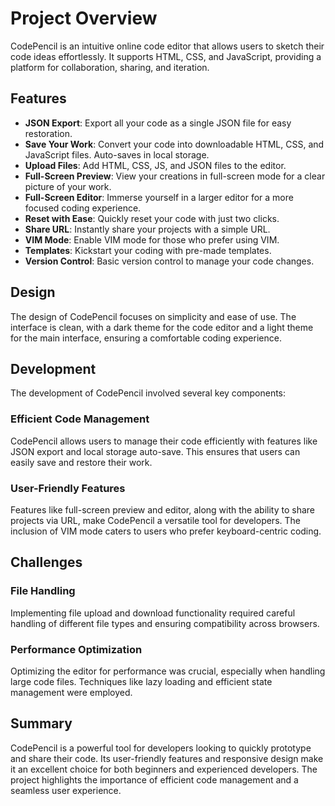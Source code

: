 # Project Overview
CodePencil is an intuitive online code editor that allows users to sketch their code ideas effortlessly. It supports HTML, CSS, and JavaScript, providing a platform for collaboration, sharing, and iteration.

## Features

- **JSON Export**: Export all your code as a single JSON file for easy restoration.
- **Save Your Work**: Convert your code into downloadable HTML, CSS, and JavaScript files. Auto-saves in local storage.
- **Upload Files**: Add HTML, CSS, JS, and JSON files to the editor.
- **Full-Screen Preview**: View your creations in full-screen mode for a clear picture of your work.
- **Full-Screen Editor**: Immerse yourself in a larger editor for a more focused coding experience.
- **Reset with Ease**: Quickly reset your code with just two clicks.
- **Share URL**: Instantly share your projects with a simple URL.
- **VIM Mode**: Enable VIM mode for those who prefer using VIM.
- **Templates**: Kickstart your coding with pre-made templates.
- **Version Control**: Basic version control to manage your code changes.

## Design

The design of CodePencil focuses on simplicity and ease of use. The interface is clean, with a dark theme for the code editor and a light theme for the main interface, ensuring a comfortable coding experience.

## Development

The development of CodePencil involved several key components:

### Efficient Code Management

CodePencil allows users to manage their code efficiently with features like JSON export and local storage auto-save. This ensures that users can easily save and restore their work.

### User-Friendly Features

Features like full-screen preview and editor, along with the ability to share projects via URL, make CodePencil a versatile tool for developers. The inclusion of VIM mode caters to users who prefer keyboard-centric coding.

## Challenges

### File Handling

Implementing file upload and download functionality required careful handling of different file types and ensuring compatibility across browsers.

### Performance Optimization

Optimizing the editor for performance was crucial, especially when handling large code files. Techniques like lazy loading and efficient state management were employed.

## Summary

CodePencil is a powerful tool for developers looking to quickly prototype and share their code. Its user-friendly features and responsive design make it an excellent choice for both beginners and experienced developers. The project highlights the importance of efficient code management and a seamless user experience.
